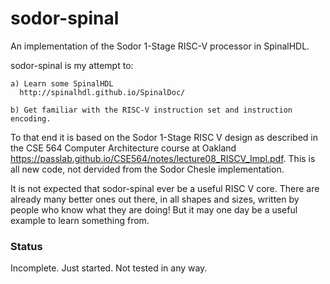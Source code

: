 # sodor-spinal

An implementation of the Sodor 1-Stage RISC-V processor in SpinalHDL.

sodor-spinal is my attempt to:

    a) Learn some SpinalHDL
      http://spinalhdl.github.io/SpinalDoc/
  
    b) Get familiar with the RISC-V instruction set and instruction encoding.
    
To that end it is based on the Sodor 1-Stage RISC V design as described in the CSE 564 Computer Architecture course at Oakland    
https://passlab.github.io/CSE564/notes/lecture08_RISCV_Impl.pdf. This is all new code, not dervided from the Sodor Chesle implementation.

It is not expected that sodor-spinal ever be a useful RISC V core. There are already many better ones out there, in all shapes and sizes, written by people who know what they are doing! But it may one day be a useful example to learn something from. 

### Status

Incomplete. Just started. Not tested in any way.



